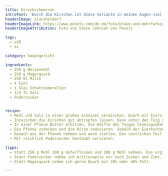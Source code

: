 ```yaml
---
title: Kirschschmarren
introText: 'Durch die Kirschen ist diese Variante in meinen Augen viel schmackhafter und "leichter" als der ursprüngliche Kaiserschmarrn.'
headerImage: placeholder7
headerImageLink: https://www.pexels.com/de-de/foto/blaue-und-mehrfarbige-abstrakte-malerei-1307114/
headerImageAttribution: Foto von Steve Johnson von Pexels

tags:
  - süß
  - ei

category: hauptgericht

ingredients:
  - 250 g Weizenmehl
  - 250 g Magerquark
  - 250 ml Milch
  - 4 Eier
  - 1 Glas Schattenmorellen
  - 1/4 TL Salz
  - Puderzucker


recipe:
  - Mehl und Salz in einer großen Schüssel vermischen. Quark mit Eiern und Milch verquirlen und mit dem Mehl zu einem glatten, dickflüssigen Teig verrühren. Zugedeckt 30 Minuten stehen lassen.
  - Inzwischen die Kirschen gut abtropfen lassen. Dann unter den Teig mischen.
  - In einer Pfanne Butter erhitzen, die Hälfte des Teiges hineingießen.
  - Die Pfanne zudecken und die Hitze reduzieren. Sobald der Eierkuchen auf der Unterseite goldgelb gebacken ist, mit zwei Gabeln in kleine Stücke reißen. Diese bräunen und dabei häufig wenden.
  - Danach aus der Pfanne nehmen und warm stellen. Den restlichen Teil genauso zubereiten.
  - Mit reichlich Puderzucker bestäubt servieren.

tipps:
  - Statt 250 g Mehl 100 g Haferflocken und 200 g Mehl nehmen. Das ergibt einen kräftigeren Geschmack.
  - Statt Puderzucker nehme ich mittlerweile nur noch Zucker und Zimt. Das bringt zusätzlich noch einen guten Geschmack. Zudem streut man ziemlich lange Puderzucker, bis der Eierkuchen richtig süß ist.
  - Statt Magerquark nehme ich gerne Quark mit 20% oder 40% Fett.

---
```



